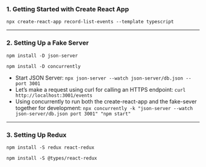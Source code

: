 ### 1. Getting Started with Create React App

`npx create-react-app record-list-events --template typescript`

---

### 2. Setting Up a Fake Server

`npm install -D json-server`

`npm install -D concurrently`

- Start JSON Server: `npx json-server --watch json-server/db.json --port 3001`
- Let’s make a request using curl for calling an HTTPS endpoint: `curl http://localhost:3001/events`
- Using concurrently to run both the create-react-app and the fake-sever together for development: `npx concurrently -k "json-server --watch json-server/db.json port 3001" "npm start"`

---

### 3. Setting Up Redux

`npm install -S redux react-redux`

`npm install -S @types/react-redux`
